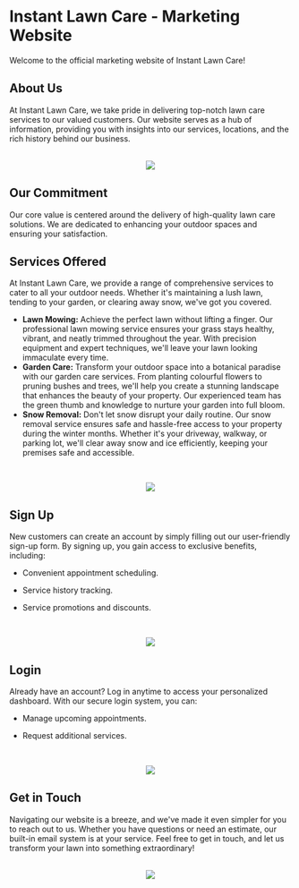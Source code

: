 # Instant Lawn Care - Marketing Website
Welcome to the official marketing website of Instant Lawn Care!
<h2>About Us</h2>
At Instant Lawn Care, we take pride in delivering top-notch lawn care services to our valued customers. Our website serves as a hub of information, providing you with insights into our services, locations, and the rich history behind our business.
<br>
<br>
<p align="center">
  <img src="https://github.com/Karnan123/Marketing-Website/assets/86682252/8900894b-58af-48f0-95fc-8d89b6791c0e" />
</p>
<h2>Our Commitment</h2>
Our core value is centered around the delivery of high-quality lawn care solutions. We are dedicated to enhancing your outdoor spaces and ensuring your satisfaction.
<h2>Services Offered</h2>

At Instant Lawn Care, we provide a range of comprehensive services to cater to all your outdoor needs. Whether it's maintaining a lush lawn, tending to your garden, or clearing away snow, we've got you covered.
- **Lawn Mowing:** Achieve the perfect lawn without lifting a finger. Our professional lawn mowing service ensures your grass stays healthy, vibrant, and neatly trimmed throughout the year. With precision equipment and expert techniques, we'll leave your lawn looking immaculate every time.
- **Garden Care:** Transform your outdoor space into a botanical paradise with our garden care services. From planting colourful flowers to pruning bushes and trees, we'll help you create a stunning landscape that enhances the beauty of your property. Our experienced team has the green thumb and knowledge to nurture your garden into full bloom.
- **Snow Removal:** Don't let snow disrupt your daily routine. Our snow removal service ensures safe and hassle-free access to your property during the winter months. Whether it's your driveway, walkway, or parking lot, we'll clear away snow and ice efficiently, keeping your premises safe and accessible.
<br>
<p align="center">
  <img src="https://github.com/Karnan123/Marketing-Website/blob/main/Pictures%20of%20Marketing-Website/LCHomepageInfo.png?raw=true" />
</p>
<h2>Sign Up</h2>
New customers can create an account by simply filling out our user-friendly sign-up form. By signing up, you gain access to exclusive benefits, including:

- Convenient appointment scheduling.
  
- Service history tracking.
  
- Service promotions and discounts.
<br>
<p align="center">
  <img src="https://github.com/Karnan123/Marketing-Website/blob/main/Pictures%20of%20Marketing-Website/LCSignUp1.png?raw=true" />
</p>
<h2>Login</h2>
Already have an account? Log in anytime to access your personalized dashboard. With our secure login system, you can:

- Manage upcoming appointments.
  
- Request additional services.
<br>
<p align="center">
  <img src="https://github.com/Karnan123/Marketing-Website/blob/main/Pictures%20of%20Marketing-Website/LCLogin1.png?raw=true" />
</p>
<h2>Get in Touch</h2>
Navigating our website is a breeze, and we've made it even simpler for you to reach out to us. Whether you have questions or need an estimate, our built-in email system is at your service. Feel free to get in touch, and let us transform your lawn into something extraordinary!
<br>
<br>
<p align="center">
  <img src="https://github.com/Karnan123/Marketing-Website/blob/main/Pictures%20of%20Marketing-Website/LCContact2.png?raw=true" />
</p>
